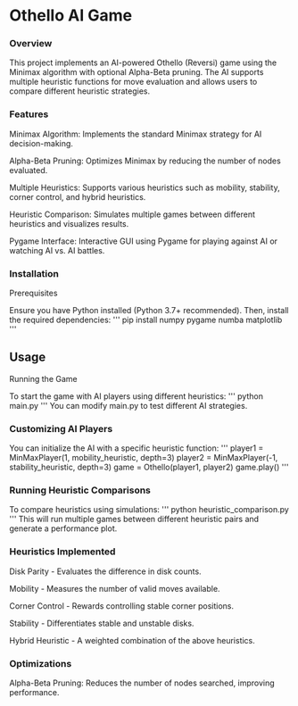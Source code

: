 # Othello AI Game

### Overview

This project implements an AI-powered Othello (Reversi) game using the Minimax algorithm with optional Alpha-Beta pruning. The AI supports multiple heuristic functions for move evaluation and allows users to compare different heuristic strategies.

### Features

Minimax Algorithm: Implements the standard Minimax strategy for AI decision-making.

Alpha-Beta Pruning: Optimizes Minimax by reducing the number of nodes evaluated.

Multiple Heuristics: Supports various heuristics such as mobility, stability, corner control, and hybrid heuristics.

Heuristic Comparison: Simulates multiple games between different heuristics and visualizes results.

Pygame Interface: Interactive GUI using Pygame for playing against AI or watching AI vs. AI battles.

### Installation

Prerequisites

Ensure you have Python installed (Python 3.7+ recommended). Then, install the required dependencies:
'''
pip install numpy pygame numba matplotlib
'''

## Usage

Running the Game

To start the game with AI players using different heuristics:
'''
python main.py
'''
You can modify main.py to test different AI strategies.

### Customizing AI Players

You can initialize the AI with a specific heuristic function:
'''
player1 = MinMaxPlayer(1, mobility_heuristic, depth=3)
player2 = MinMaxPlayer(-1, stability_heuristic, depth=3)
game = Othello(player1, player2)
game.play()
'''

### Running Heuristic Comparisons

To compare heuristics using simulations:
'''
python heuristic_comparison.py
'''
This will run multiple games between different heuristic pairs and generate a performance plot.

### Heuristics Implemented

Disk Parity - Evaluates the difference in disk counts.

Mobility - Measures the number of valid moves available.

Corner Control - Rewards controlling stable corner positions.

Stability - Differentiates stable and unstable disks.

Hybrid Heuristic - A weighted combination of the above heuristics.

### Optimizations

Alpha-Beta Pruning: Reduces the number of nodes searched, improving performance.